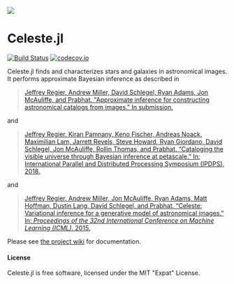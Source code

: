 ![](http://portal.nersc.gov/project/dasrepo/celeste/sample_sky.jpg)


Celeste.jl
========

[![Build Status](https://travis-ci.org/jeff-regier/Celeste.jl.svg?branch=master)](https://travis-ci.org/jeff-regier/Celeste.jl)
[![codecov.io](http://codecov.io/github/jeff-regier/Celeste.jl/coverage.svg?branch=master)](http://codecov.io/github/jeff-regier/Celeste.jl?branch=master)

Celeste.jl finds and characterizes stars and galaxies in astronomical images.
It performs approximate Bayesian inference as described in

> [Jeffrey Regier, Andrew Miller, David Schlegel, Ryan Adams, Jon McAuliffe, and Prabhat.
> "Approximate inference for constructing astronomical catalogs from images."
> In submission.](https://arxiv.org/pdf/1803.00113.pdf)

and

> [Jeffrey Regier, Kiran Pamnany, Keno Fischer, Andreas Noack, Maximilian Lam, Jarrett Revels, Steve Howard, Ryan Giordano, David Schlegel, Jon McAuliffe, Rollin Thomas, and Prabhat.
> “Cataloging the visible universe through Bayesian inference at petascale.”
> In: International Parallel and Distributed Processing Symposium (IPDPS), 2018.](https://arxiv.org/pdf/1801.10277.pdf)

and

> [Jeffrey Regier, Andrew Miller, Jon McAuliffe, Ryan Adams, Matt Hoffman,
> Dustin Lang, David Schlegel, and Prabhat. “Celeste: Variational inference for
> a generative model of astronomical images.” In: *Proceedings of the 32nd 
> International Conference on Machine Learning (ICML)*. 2015.](
> http://proceedings.mlr.press/v37/regier15.pdf)

Please see [the project wiki](https://github.com/jeff-regier/Celeste.jl/wiki/) for documentation.

#### License

Celeste.jl is free software, licensed under the MIT "Expat" License.

